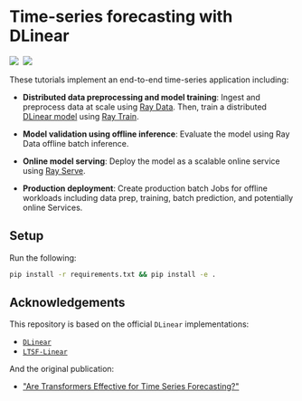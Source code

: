# Time-series forecasting with DLinear

<div align="left">
<a target="_blank" href="https://console.anyscale.com/"><img src="https://img.shields.io/badge/🚀%20Run%20on-Anyscale-9hf"></a>&nbsp;
<a href="https://github.com/anyscale/e2e-timeseries" role="button"><img src="https://img.shields.io/static/v1?label=&message=View%20On%20GitHub&color=586069&logo=github&labelColor=2f363d"></a>
</div>


These tutorials implement an end-to-end time-series application including:

- **Distributed data preprocessing and model training**: Ingest and preprocess data at scale using [Ray Data](https://docs.ray.io/en/latest/data/data.html). Then, train a distributed [DLinear model](https://github.com/cure-lab/LTSF-Linear) using [Ray Train](https://docs.ray.io/en/latest/train/train.html).

- **Model validation using offline inference**: Evaluate the model using Ray Data offline batch inference.

- **Online model serving**: Deploy the model as a scalable online service using [Ray Serve](https://docs.ray.io/en/latest/serve/index.html).

- **Production deployment**: Create production batch Jobs for offline workloads including data prep, training, batch prediction, and potentially online Services.

## Setup

Run the following:

```bash
pip install -r requirements.txt && pip install -e .
```

## Acknowledgements

This repository is based on the official `DLinear` implementations:
- [`DLinear`](https://github.com/vivva/DLinear)
- [`LTSF-Linear`](https://github.com/cure-lab/LTSF-Linear)

And the original publication:
- ["Are Transformers Effective for Time Series Forecasting?"](https://arxiv.org/abs/2205.13504)
